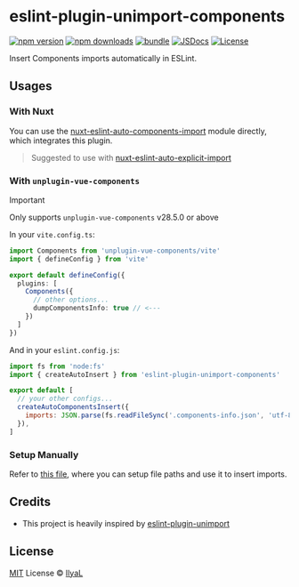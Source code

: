 # eslint-plugin-unimport-components

[![npm version][npm-version-src]][npm-version-href]
[![npm downloads][npm-downloads-src]][npm-downloads-href]
[![bundle][bundle-src]][bundle-href]
[![JSDocs][jsdocs-src]][jsdocs-href]
[![License][license-src]][license-href]

Insert Components imports automatically in ESLint.

## Usages

### With Nuxt

You can use the [nuxt-eslint-auto-components-import](https://github.com/ilyaliao/nuxt-eslint-auto-components-import) module directly, which integrates this plugin.

> Suggested to use with [nuxt-eslint-auto-explicit-import](https://github.com/antfu/nuxt-eslint-auto-explicit-import)

### With `unplugin-vue-components`

> [!IMPORTANT]
> Only supports `unplugin-vue-components` v28.5.0 or above

In your `vite.config.ts`:

```ts
import Components from 'unplugin-vue-components/vite'
import { defineConfig } from 'vite'

export default defineConfig({
  plugins: [
    Components({
      // other options...
      dumpComponentsInfo: true // <---
    })
  ]
})
```

And in your `eslint.config.js`:

```js
import fs from 'node:fs'
import { createAutoInsert } from 'eslint-plugin-unimport-components'

export default [
  // your other configs...
  createAutoComponentsInsert({
    imports: JSON.parse(fs.readFileSync('.components-info.json', 'utf-8'))
  }),
]
```

### Setup Manually

Refer to [this file](./eslint.config.ts), where you can setup file paths and use it to insert imports.

## Credits

- This project is heavily inspired by [eslint-plugin-unimport](https://github.com/antfu/eslint-plugin-unimport)

## License

[MIT](./LICENSE) License © [IlyaL](https://github.com/ilyaliao)

<!-- Badges -->

[npm-version-src]: https://img.shields.io/npm/v/eslint-plugin-unimport-components?style=flat&colorA=080f12&colorB=1fa669
[npm-version-href]: https://npmjs.com/package/eslint-plugin-unimport-components
[npm-downloads-src]: https://img.shields.io/npm/dm/eslint-plugin-unimport-components?style=flat&colorA=080f12&colorB=1fa669
[npm-downloads-href]: https://npmjs.com/package/eslint-plugin-unimport-components
[bundle-src]: https://img.shields.io/bundlephobia/minzip/eslint-plugin-unimport-components?style=flat&colorA=080f12&colorB=1fa669&label=minzip
[bundle-href]: https://bundlephobia.com/result?p=eslint-plugin-unimport-components
[license-src]: https://img.shields.io/github/license/ilyaliao/eslint-plugin-unimport-components.svg?style=flat&colorA=080f12&colorB=1fa669
[license-href]: https://github.com/ilyaliao/eslint-plugin-unimport-components/blob/main/LICENSE
[jsdocs-src]: https://img.shields.io/badge/jsdocs-reference-080f12?style=flat&colorA=080f12&colorB=1fa669
[jsdocs-href]: https://www.jsdocs.io/package/eslint-plugin-unimport-components
